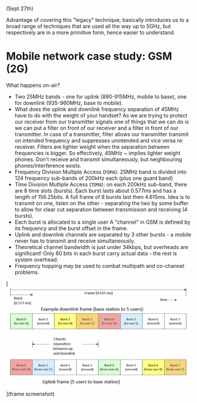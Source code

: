 (Sept 27th)

Advantage of covering this "legacy" technique; basically introduces us to a broad range of techniques that are used all the way up to 5GHz, but respectively are in a more primitive form, hence easier to understand.

# Mobile network case study: GSM (2G)
What happens on-air?
- Two 25MHz bands - one for uplink (890-915MHz, mobile to base), one for downlink (935-960MHz, base to mobile).
- What does the uplink and downlink frequency separation of 45MHz have to do with the weight of your handset? As we are trying to protect our receiver from our transmitter signals one of things that we can do is we can put a filter on front of our receiver and a filter in front of our transmitter. In case of a transmitter, filter allows our transmitter transmit on intended frequency and suppresses unintended and vice versa re: receiver. Filters are lighter weight when the separation between frequencies is bigger. So effectively, 45MHz ~ implies lighter weight phones. Don't receive and transmit simultaneously, but neighbouring phones/interference exists.
- Frequency Division Multiple Access (`FDMA`): 25MHz band is divided into 124 frequency sub-bands of 200kHz each (plus one guard band)
- Time Division Multiple Access (`TDMA`): on each 200kHz sub-band, there are 8 time slots (bursts). Each burst lasts about 0.577ms and has a length of 156.25bits. A full frame of 8 bursts last then 4.615ms. Idea is to transmit on one, listen on the other - separating the two by some buffer to allow for clear cut separation between transmission and receiving (4 bursts).
- Each burst is allocated to a single user A "channel" in GSM is defined by its frequency and the burst offset in the frame.
- Uplink and downlink channels are separated by 3 other bursts - a mobile never has to transmit and receive simultaneously.
- Theoretical channel bandwidth is just under 34kbps, but overheads are significant! Only 60 bits in each burst carry actual data - the rest is system overhead.
- Frequency hopping may be used to combat multipath and co-channel problems.

[<img src="./gsm-frame.png">](frame screenshot)
